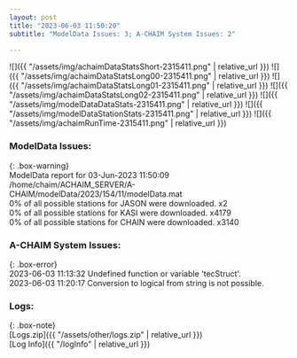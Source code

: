 ```yaml
---
layout: post
title: "2023-06-03 11:50:20"
subtitle: "ModelData Issues: 3; A-CHAIM System Issues: 2"

---
```


![]({{ "/assets/img/achaimDataStatsShort-2315411.png" | relative_url }})
![]({{ "/assets/img/achaimDataStatsLong00-2315411.png" | relative_url }})
![]({{ "/assets/img/achaimDataStatsLong01-2315411.png" | relative_url }})
![]({{ "/assets/img/achaimDataStatsLong02-2315411.png" | relative_url }})
![]({{ "/assets/img/modelDataDataStats-2315411.png" | relative_url }})
![]({{ "/assets/img/modelDataStationStats-2315411.png" | relative_url }})
![]({{ "/assets/img/achaimRunTime-2315411.png" | relative_url }})


### ModelData Issues:  
  
{: .box-warning}  
 ModelData report for 03-Jun-2023 11:50:09   
 /home/chaim/ACHAIM_SERVER/A-CHAIM/modelData/2023/154/11/modelData.mat   
 0% of all possible stations for JASON were downloaded. x2   
 0% of all possible stations for KASI were downloaded. x4179   
 0% of all possible stations for CHAIN were downloaded. x3140   
  
### A-CHAIM System Issues:  
  
{: .box-error}  
2023-06-03 11:13:32 Undefined function or variable 'tecStruct'.  
2023-06-03 11:20:17 Conversion to logical from string is not possible.  

### Logs:  
  
{: .box-note}  
[Logs.zip]({{ "/assets/other/logs.zip" | relative_url }})  
[Log Info]({{ "/logInfo" | relative_url }})  
